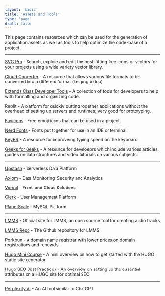 ```yaml
---
layout: 'basic'
title: 'Assets and Tools'
type: 'page'
draft: false
---
```


This page contains resources which can be used for the generation of application assets as well as tools to help optimize the code-base of a project.

------

[SVG Pro](https://www.svgrepo.com/ "SVG Pro") - Search, explore and edit the best-fitting free icons or vectors for your projects using a wide variety vector library. 

[Cloud Converter](https://cloudconvert.com/ "Cloud Converter") - A resource that allows various file formats to be converted into a different format (i.e. png to ico)

[Extends Class Developer Tools](https://extendsclass.com/ "Extends Class Developer Tools") - A collection of tools for developers to help with formatting and organizing code.

[Replit](https://replit.com/ "Replit") - A platform for quickly putting together applications without the overhead of setting up servers and runtimes; very good for prototyping.

[Favicons](https://favicon.io/emoji-favicons/ "Favicons") - Free emoji icons that can be used in a project.

[Nerd Fonts](https://www.nerdfonts.com/font-downloads "Nerd Fonts") - Fonts put together for use in an IDE or terminal.

[KeyBR](https://www.keybr.com/account "KeyBR") - A resource for improveing typing speed on the keyboard.

[Geeks for Geeks](https://www.geeksforgeeks.org/ "Geeks for Geeks") - A resource for develoeprs which include various articles, guides on data structures and video tutorials on various subjects.

------

[Upstash](https://upstash.com/?utm_source=theo_qstash "Upstash") - Serverless Data Platform

[Axiom](https://axiom.co/ "Axiom") - Data Monitoring, Security and Analytics

[Vercel](https://vercel.com/ "Vercel") - Front-end Cloud Solutions

[Clerk](https://clerk.com/ "Clerk") - User Management Platform

[PlanetScale](https://planetscale.com/ "PlanetScale") - MySQL Platform

------

[LMMS](https://lmms.io/ "LMMS") - Official site for LMMS, an open source tool for creating audio tracks

[LMMS Repo](https://github.com/LMMS/lmms "LMMS Repo") - The Github repository for LMMS

[Porkbun](https://porkbun.com/ "Porkbun") - A domain name registrar with lower prices on domain registrations and renewals.

[Hugo Mini Course](https://hugo-mini-course.netlify.app/ "Hugo Mini Course") - A mini overview on how to get started with the HUGO static site generator

[Hugo SEO Best Practices](https://cloudcannon.com/tutorials/hugo-seo-best-practices/ "Hugo SEO Best Practices") - An overview on setting up the essential attributes on a HUGO site for optimal SEO

------

[Perplexity AI](https://www.perplexity.ai/ "Perplexity AI") - An AI tool similar to ChatGPT


